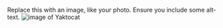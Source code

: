 Replace this with an image, like your photo. Ensure you include some alt-text.
![image of Yaktocat](https://octodex.github.com/images/yaktocat.png)

